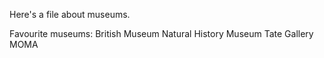 Here's a file about museums.

Favourite museums:
British Museum
Natural History Museum
Tate Gallery
MOMA
